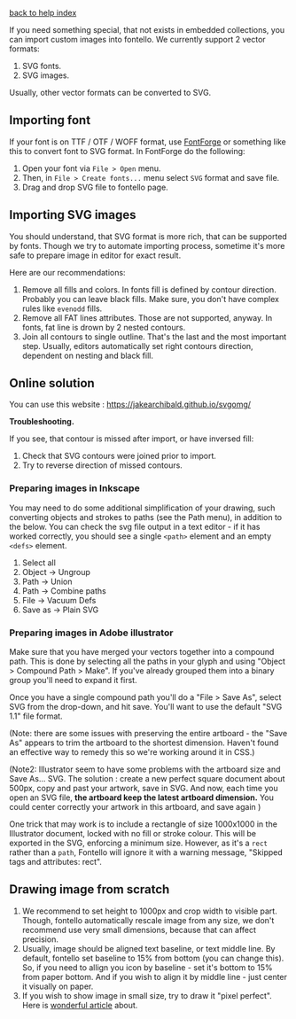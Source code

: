 [back to help index](Help)

If you need something special, that not exists in embedded collections, you can import custom images into fontello. We currently support 2 vector formats:

1. SVG fonts.
2. SVG images.

Usually, other vector formats can be converted to SVG.


## Importing font

If your font is on TTF / OTF / WOFF format, use [FontForge](http://fontforge.org) or something like this to convert font to SVG format. In FontForge do the following:

1. Open your font via `File > Open` menu.
2. Then, in `File > Create fonts...` menu select `SVG` format and save file.
3. Drag and drop SVG file to fontello page.


## Importing SVG images

You should understand, that SVG format is more rich, that can be supported by fonts. Though we try to automate importing process, sometime it's more safe to prepare image in editor for exact result.

Here are our recommendations:

1. Remove all fills and colors. In fonts fill is defined by contour direction. Probably you can leave black fills. Make sure, you don't have complex rules like `evenodd` fills.
2. Remove all FAT lines attributes. Those are not supported, anyway. In fonts, fat line is drown by 2 nested contours.
3. Join all contours to single outline. That's the last and the most important step. Usually, editors automatically set right contours direction, dependent on nesting and black fill.

## Online solution

You can use this website : https://jakearchibald.github.io/svgomg/


__Troubleshooting.__

If you see, that contour is missed after import, or have inversed fill:

1. Check that SVG contours were joined prior to import.
2. Try to reverse direction of missed contours.

### Preparing images in Inkscape

You may need to do some additional simplification of your drawing, such converting objects and strokes to paths (see the Path menu), in addition to the below. You can check the svg file output in a text editor - if it has worked correctly, you should see a single `<path>` element and an empty `<defs>` element.

1. Select all
2. Object -> Ungroup
3. Path -> Union
4. Path -> Combine paths
5. File -> Vacuum Defs
6. Save as -> Plain SVG

### Preparing images in Adobe illustrator

Make sure that you have merged your vectors together into a compound path.  This is done by selecting all the paths in your glyph and using "Object > Compound Path > Make".  If you've already grouped them into a binary group you'll need to expand it first.

Once you have a single compound path you'll do a "File > Save As", select SVG from the drop-down, and hit save.  You'll want to use the default "SVG 1.1" file format.

(Note: there are some issues with preserving the entire artboard - the "Save As" appears to trim the artboard to the shortest dimension.  Haven't found an effective way to remedy this so we're working around it in CSS.)

(Note2: Illustrator seem to have some problems with the artboard size and Save As... SVG. The solution : create a new perfect square document about 500px, copy and past your artwork, save in SVG. And now, each time you open an SVG file, **the artboard keep the latest artboard dimension.** You could center correctly your artwork in this artboard, and save again )

One trick that may work is to include a rectangle of size 1000x1000 in the Illustrator document, locked with no fill or stroke colour. This will be exported in the SVG, enforcing a minimum size. However, as it's a `rect` rather than a `path`, Fontello will ignore it with a warning message, "Skipped tags and attributes: rect".

## Drawing image from scratch

1. We recommend to set height to 1000px and crop width to visible part. Though, fontello automatically rescale image from any size, we don't recommend use very small dimensions, because that can affect precision.
2. Usually, image should be aligned  text baseline, or text middle line. By default, fontello set baseline to 15% from bottom (you can change this). So, if you need to allign you icon by baseline - set it's bottom to 15% from paper bottom. And if you wish to align it by middle line - just center it visually on paper.
3. If you wish to show image in small size, try to draw it "pixel perfect". Here is [wonderful article](https://github.com/blog/1135-the-making-of-octicons) about.